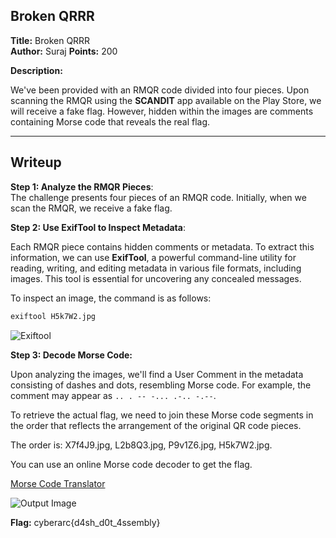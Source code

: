 ## Broken QRRR
**Title:** Broken QRRR  
**Author:** Suraj 
**Points:** 200  

**Description:**  

We've been provided with an RMQR code divided into four pieces. Upon scanning the RMQR using the **SCANDIT** app available on the Play Store, we will receive a fake flag. However, hidden within the images are comments containing Morse code that reveals the real flag.


---

## Writeup

**Step 1: Analyze the RMQR Pieces**:  
    The challenge presents four pieces of an RMQR code. Initially, when we scan the RMQR, we receive a fake flag.

**Step 2: Use ExifTool to Inspect Metadata**:  

   Each RMQR piece contains hidden comments or metadata. To extract this information, we can use **ExifTool**, a powerful command-line utility for reading, writing, and editing metadata in various file formats, including       images. This tool is essential for        uncovering any concealed messages.
   
   To inspect an image, the command is as follows:

   ```bash
   exiftool H5k7W2.jpg
   ```

   ![Exiftool](img/image.png)

**Step 3: Decode Morse Code:**

   Upon analyzing the images, we'll find a User Comment in the metadata consisting of dashes and dots, resembling Morse code. For example, the comment may appear as `.. . -- -... .-.. -.--`.

   To retrieve the actual flag, we need to join these Morse code segments in the order that reflects the arrangement of the original QR code pieces.

   The order is: X7f4J9.jpg, L2b8Q3.jpg, P9v1Z6.jpg, H5k7W2.jpg.

   You can use an online Morse code decoder to get the flag.

   [Morse Code Translator](https://morsecode.world/international/translator.html)

   ![Output Image](img/output.png)

**Flag:** cyberarc{d4sh_d0t_4ssembly}



